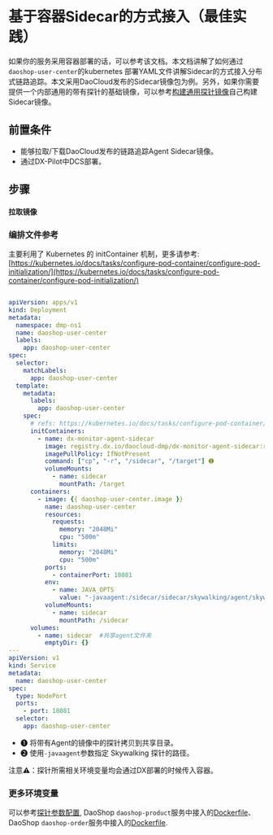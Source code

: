 # 基于容器Sidecar的方式接入（最佳实践）

如果你的服务采用容器部署的话，可以参考该文档。本文档讲解了如何通过`daoshop-user-center`的kubernetes 部署YAML文件讲解Sidecar的方式接入分布式链路追踪。本文采用DaoCloud发布的Sidecar镜像包为例。另外，如果你需要提供一个内部通用的带有探针的基础镜像，可以参考[构建通用探针镜像](common-agent-image.md)自己构建Sidecar镜像。

## 前置条件

- 能够拉取/下载DaoCloud发布的链路追踪Agent Sidecar镜像。
- 通过DX-Pilot中DCS部署。

## 步骤

#### 拉取镜像

### 编排文件参考

主要利用了 Kubernetes 的 initContainer 机制，更多请参考: [https://kubernetes.io/docs/tasks/configure-pod-container/configure-pod-initialization/](https://kubernetes.io/docs/tasks/configure-pod-container/configure-pod-initialization/)

```yml

apiVersion: apps/v1
kind: Deployment
metadata:
  namespace: dmp-ns1
  name: daoshop-user-center
  labels:
    app: daoshop-user-center
spec:
  selector:
    matchLabels:
      app: daoshop-user-center
  template:
    metadata:
      labels:
        app: daoshop-user-center
    spec:
      # refs: https://kubernetes.io/docs/tasks/configure-pod-container/configure-pod-initialization/
      initContainers:
        - name: dx-monitor-agent-sidecar
          image: registry.dx.io/daocloud-dmp/dx-monitor-agent-sidecar:release-2.3.0-0b0cbd1
          imagePullPolicy: IfNotPresent
          command: ["cp", "-r", "/sidecar", "/target"] ➊
          volumeMounts:
            - name: sidecar
              mountPath: /target
      containers:
        - image: {{ daoshop-user-center.image }}
          name: daoshop-user-center
          resources:
            requests:
              memory: "2048Mi"
              cpu: "500m"
            limits:
              memory: "2048Mi"
              cpu: "500m"
          ports:
            - containerPort: 18081
          env:
            - name: JAVA_OPTS
              value: "-javaagent:/sidecar/sidecar/skywalking/agent/skywalking-agent.jar" ➋
          volumeMounts:
            - name: sidecar
              mountPath: /sidecar
      volumes:
        - name: sidecar  #共享agent文件夹
          emptyDir: {}
---
apiVersion: v1
kind: Service
metadata:
  name: daoshop-user-center
spec:
  type: NodePort
  ports:
    - port: 18081
  selector:
    app: daoshop-user-center

```

- ➊ 将带有Agent的镜像中的探针拷贝到共享目录。
- ➋ 使用`-javaagent`参数指定 Skywalking 探针的路径。

注意⚠️：探针所需相关环境变量均会通过DX部署的时候传入容器。

### 更多环境变量

 可以参考[探针参数配置](agent-settings.md), DaoShop `daoshop-product`服务中接入的[Dockerfile](https://github.com/DaoCloud-Labs/daoshop-product/blob/master/Dockerfile)、DaoShop `daoshop-order`服务中接入的[Dockerfile](https://github.com/DaoCloud-Labs/daoshop-order/blob/master/Dockerfile).
 

